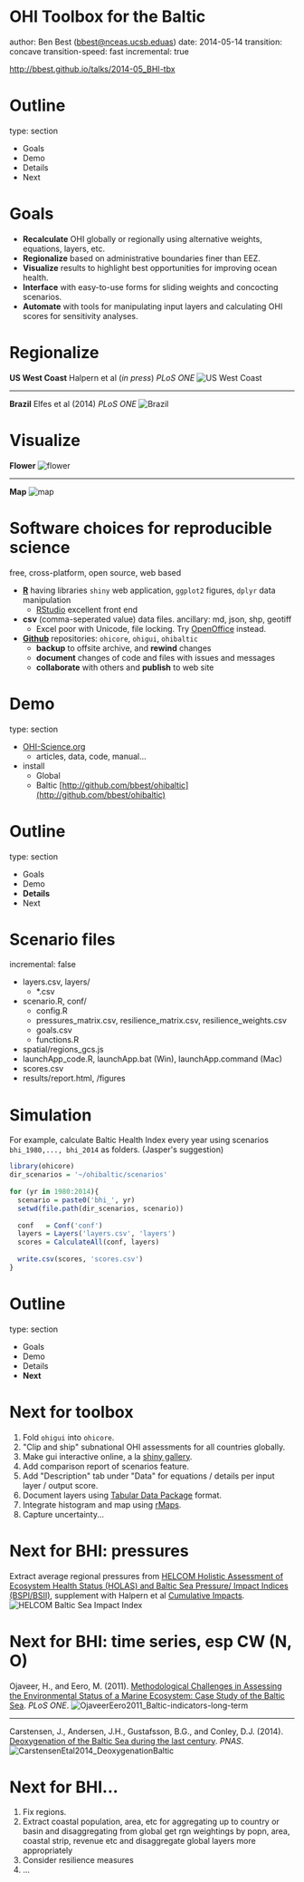 OHI Toolbox for the Baltic
========================================================
author: Ben Best (bbest@nceas.ucsb.eduas)
date: 2014-05-14
transition: concave
transition-speed: fast
incremental: true

http://bbest.github.io/talks/2014-05_BHI-tbx

Outline
====
type: section
- Goals
- Demo
- Details
- Next

Goals
====
- **Recalculate** OHI globally or regionally using alternative weights, equations, layers, etc.
- **Regionalize** based on administrative boundaries finer than EEZ.
- **Visualize** results to highlight best opportunities for improving ocean health.
- **Interface** with easy-to-use forms for sliding weights and concocting scenarios.
- **Automate** with tools for manipulating input layers and calculating OHI scores for sensitivity analyses.

Regionalize
====

**US West Coast**
Halpern et al (_in press_) _PLoS ONE_
![US West Coast](fig/ohi-uswest.png)

***

**Brazil**
Elfes et al (2014) _PLoS ONE_
![Brazil](fig/ohi-brazil.png)

Visualize
====
**Flower**
![flower](fig/ohi-flower_gl2013.png)

***

**Map**
![map](fig/ohi-map_gl2013.png)

Software choices for reproducible science
====
free, cross-platform, open source, web based
- [**R**](http://www.r-project.org/) having libraries `shiny` web application, `ggplot2` figures, `dplyr` data manipulation
    + [RStudio](http://www.rstudio.com) excellent front end
- **csv** (comma-seperated value) data files. ancillary: md, json, shp, geotiff
    + Excel poor with Unicode, file locking. Try [OpenOffice](https://www.openoffice.org/) instead. 
- [**Github**](http://github.com) repositories: `ohicore`, `ohigui`, `ohibaltic`
    + **backup** to offsite archive, and **rewind** changes
    + **document** changes of code and files with issues and messages
    + **collaborate** with others and **publish** to web site
    
Demo
====
type: section
- [OHI-Science.org](http://OHI-Science.org)
    + articles, data, code, manual... 
- install
    + Global
    + Baltic 
    [http://github.com/bbest/ohibaltic](http://github.com/bbest/ohibaltic)
   
Outline
====
type: section
- Goals
- Demo
- **Details**
- Next

Scenario files
====
incremental: false
- layers.csv, layers/
    + *.csv
- scenario.R, conf/
    + config.R
    + pressures_matrix.csv, resilience_matrix.csv, resilience_weights.csv
    + goals.csv
    + functions.R
- spatial/regions_gcs.js
- launchApp_code.R, launchApp.bat (Win), launchApp.command (Mac)
- scores.csv
- results/report.html, /figures

Simulation
====
For example, calculate Baltic Health Index every year using scenarios `bhi_1980,..., bhi_2014` as folders. (Jasper's suggestion)


```r
library(ohicore)
dir_scenarios = '~/ohibaltic/scenarios'
  
for (yr in 1980:2014){
  scenario = paste0('bhi_', yr)
  setwd(file.path(dir_scenarios, scenario))
  
  conf   = Conf('conf')
  layers = Layers('layers.csv', 'layers')
  scores = CalculateAll(conf, layers)
  
  write.csv(scores, 'scores.csv')
}
```



Outline
====
type: section
- Goals
- Demo
- Details
- **Next**

Next for toolbox
====
1. Fold `ohigui` into `ohicore`.
1. "Clip and ship" subnational OHI assessments for all countries globally.
1. Make gui interactive online, a la [shiny gallery](http://shiny.rstudio.com/gallery/).
1. Add comparison report of scenarios feature.
1. Add "Description" tab under "Data" for equations / details per input layer / output score.
1. Document layers using [Tabular Data Package](http://dataprotocols.org/tabular-data-package/) format.
1. Integrate histogram and map using [rMaps](https://github.com/ramnathv/rMaps#quick-start).
1. Capture uncertainty...

Next for BHI: pressures
====
Extract average regional pressures from [HELCOM Holistic Assessment of Ecosystem Health Status (HOLAS) and Baltic Sea Pressure/ Impact Indices (BSPI/BSII)](http://www.helcom.fi/Lists/Publications/BSEP122.pdf), supplement with Halpern et al [Cumulative Impacts](http://www.nceas.ucsb.edu/globalmarine).
![HELCOM Baltic Sea Impact Index](fig/baltic-sea-impact-index.png)

Next for BHI: time series, esp CW (N, O)
====
Ojaveer, H., and Eero, M. (2011). [Methodological Challenges in Assessing the Environmental Status of a                     Marine Ecosystem: Case Study of the Baltic Sea](http://www.plosone.org/article/info%3Adoi%2F10.1371%2Fjournal.pone.0019231). _PLoS ONE_.
![OjaveerEero2011_Baltic-indicators-long-term](fig/OjaveerEero2011_Baltic-indicators-long-term.png)

***

Carstensen, J., Andersen, J.H., Gustafsson, B.G., and Conley, D.J. (2014). [Deoxygenation of the Baltic Sea during the last century](http://www.pnas.org/content/early/2014/03/27/1323156111.abstract). _PNAS_.
![CarstensenEtal2014_DeoxygenationBaltic](fig/CarstensenEtal2014_DeoxygenationBaltic.png)

Next for BHI...
====
1. Fix regions. 
1. Extract coastal population, area, etc for aggregating up to country or basin and disaggregating from global
get rgn weightings by popn, area, coastal strip, revenue etc and disaggregate global layers more appropriately
1. Consider resilience measures
1. ...
